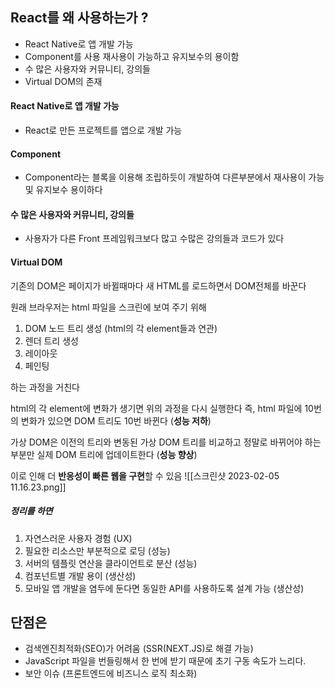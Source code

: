 
## React를 왜 사용하는가 ? 

- React Native로 앱 개발 가능
- Component를 사용 재사용이 가능하고 유지보수의 용이함
- 수 많은 사용자와 커뮤니티, 강의들 
- Virtual DOM의 존재

#### React Native로 앱 개발 가능
- React로 만든 프로젝트를 앱으로 개발 가능 

#### Component
-  Component라는 블록을 이용해 조립하듯이 개발하여 
   다른부분에서 재사용이 가능 및 유지보수 용이하다

#### 수 많은 사용자와 커뮤니티, 강의들 
- 사용자가 다른 Front 프레임워크보다 많고 수많은 강의들과 코드가 있다

#### Virtual DOM
기존의 DOM은 페이지가 바뀔때마다 새 HTML를 로드하면서 DOM전체를 바꾼다

원래 브라우저는 html 파일을 스크린에 보여 주기 위해

1.  DOM 노드 트리 생성 (html의 각 element들과 연관)
2.  렌더 트리 생성
3.  레이아웃
4.  페인팅
    
하는 과정을 거친다

html의 각 element에 변화가 생기면 위의 과정을 다시 실행한다 즉, html 파일에 10번의 변화가 있으면 DOM 트리도 10번 바뀐다 (**성능 저하**)

가상 DOM은 이전의 트리와 변동된 가상 DOM 트리를 비교하고 정말로 바뀌어야 하는 부분만 실제 DOM 트리에 업데이트한다 (**성능 향상**)

이로 인해 더 **반응성이 빠른 웹을 구현**할 수 있음
![[스크린샷 2023-02-05 11.16.23.png]]




##### 정리를 하면 
1. 자연스러운 사용자 경험 (UX)
2. 필요한 리소스만 부분적으로 로딩 (성능)
3. 서버의 템플릿 연산을 클라이언트로 분산 (성능)
4. 컴포넌트별 개발 용이 (생산성)
5. 모바일 앱 개발을 염두에 둔다면 동일한 API를 사용하도록 설계 가능 (생산성)


## 단점은 
-  검색엔진최적화(SEO)가 어려움 (SSR(NEXT.JS)로 해결 가능)
- JavaScript 파일을 번들링해서 한 번에 받기 때문에 초기 구동 속도가 느리다.
- 보안 이슈 (프론트엔드에 비즈니스 로직 최소화)












